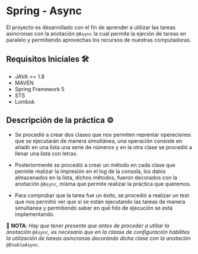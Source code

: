 # Spring - AsyncEl proyecto es desarrollado con el fin de aprender a utilizar las tareas asíncronas con la anotación `@Async` la cual permitela ejeción de tareas en paralelo y permitiendo aprovechas los recursos de nuestras computadoras.## Requisitos Iniciales 🛠️* JAVA >= 1.8* MAVEN* Spring Framework 5* STS* Lombok## Descripción de la práctica ⚙️* Se procedió a crear dos clases que nos permiten reprentar opereciones que se ejecutarán de manera simultánea, una operación consiste enañadir en una lista una serie de números y en la otra clase se procedió a llenar una lista con letras.* Posteriormente se procedió a crear un método en cada clase que permite realizar la impresión en el log de la consola, los datos almacenadosen la lista, dichos métodos, fueron decorados con la anotación `@Async`, misma que permite realizar la práctica que queremos.* Para comprobar que la tarea fue un éxito, se procedió a realizar un test que nos permitió ver que sí se están ejecutando las tareas de manerasimultanea y permitiendo saber en qué hilo de ejecución se está implementando.📌 **NOTA**: *Hay que tener presente que antes de proceder a utiliar la anotación `@Async`, es necesario que en la claase de configuración habilites la utilización de tareas asíncronas decorando dicha clase con la anotación `@EnableAsync`.*